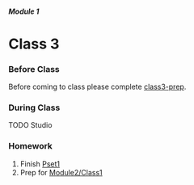 ##### Module 1

# Class 3

### Before Class
Before coming to class please complete [class3-prep]().

### During Class

TODO Studio

### Homework
1. Finish [Pset1]()
2. Prep for [Module2/Class1]() 

